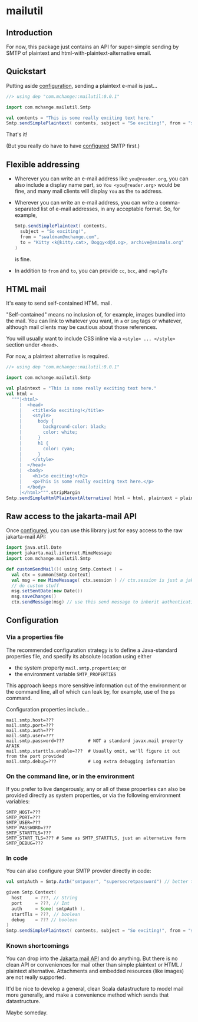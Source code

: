 # mailutil

## Introduction

For now, this package just contains an API for super-simple sending by SMTP of plaintext and 
html-with-plaintext-alternative email.

## Quickstart

Putting aside [configuration](#configuration), sending a plaintext e-mail is just...

```scala
//> using dep "com.mchange::mailutil:0.0.1"

import com.mchange.mailutil.Smtp

val contents = "This is some really exciting text here."
Smtp.sendSimplePlaintext( contents, subject = "So exciting!", from = "swaldman@mchange.com", to = "you@reader.org" )
```

That's it!

(But you really do have to have [configured](#configuration) SMTP first.)

## Flexible addressing

* Wherever you can write an e-mail address like `you@reader.org`, you can also include a display name part, so
`You <you@reader.org>` would be fine, and many mail clients will display `You` as
the `to` address.

* Wherever you can write an e-mail address, you can write a comma-separated list of e-mail addresses, in
any acceptable format. So, for example,

  ```scala
  Smtp.sendSimplePlaintext( contents, 
    subject = "So exciting!", 
    from = "swaldman@mchange.com", 
    to = "Kitty <k@kitty.cat>, Doggy<d@d.og>, archive@animals.org" 
  )
  ```

  is fine.

* In addition to `from` and `to`, you can provide `cc`, `bcc`, and `replyTo`

## HTML mail

It's easy to send self-contained HTML mail.

"Self-contained" means no inclusion of, for example, images bundled into the mail.
You can link to whatever you want, in `a` or `img` tags or whatever, although mail clients
may be cautious about those references.

You will usually want to include CSS inline via a `<style> ... </style>` section under `<head>`.

For now, a plaintext alternative is required.

```scala
//> using dep "com.mchange::mailutil:0.0.1"

import com.mchange.mailutil.Smtp

val plaintext = "This is some really exciting text here."
val html =
  """|<html>
     |  <head>
     |    <title>So exciting!</title>
     |    <style>
     |      body {
     |        background-color: black;
     |        color: white;
     |      }
     |      h1 {
     |        color: cyan;
     |      }
     |    </style>
     |  </head>
     |  <body>
     |    <h1>So exciting!</h1>
     |    <p>This is some really exciting text here.</p>
     |  </body>
     |</html>""".stripMargin
Smtp.sendSimpleHtmlPlaintextAlternative( html = html, plaintext = plaintext, subject = "So exciting!", from = "swaldman@mchange.com", to = "you@reader.org" )
```

## Raw access to the jakarta-mail API

Once [configured](#configuration), you can use this library just for easy access to the raw jakarta-mail API:

```scala
import java.util.Date
import jakarta.mail.internet.MimeMessage
import com.mchange.mailutil.Smtp

def customSendMail()( using Smtp.Context ) =
  val ctx = summon[Smtp.Context]
  val msg = new MimeMessage( ctx.session ) // ctx.session is just a jakarta.mail.Session
  // do custom stuff
  msg.setSentDate(new Date())
  msg.saveChanges()
  ctx.sendMessage(msg) // use this send message to inherit authentication / configuration
```

## Configuration

### Via a properties file

The recommended configuration strategy is to define a Java-standard properties file,
and specify its absolute location using either

* the system property `mail.smtp.properties`; or
* the environment variable `SMTP_PROPERTIES`

This approach keeps more sensitive information out of the environment or the command
line, all of which can leak by, for example, use of the `ps` command.

Configuration properties include...

```plaintext
mail.smtp.host=???
mail.smtp.port=???
mail.smtp.auth=???
mail.smtp.user=???
mail.smtp.password=???         # NOT a standard javax.mail property AFAIK
mail.smtp.starttls.enable=???  # Usually omit, we'll figure it out from the port provided
mail.smtp.debug=???            # Log extra debugging information
```

### On the command line, or in the environment

If you prefer to live dangerously, any or all of these properties can also be provided
directly as system properties, or via the following environment variables:

```plaintext
SMTP_HOST=???
SMTP_PORT=???
SMTP_USER=???
SMTP_PASSWORD=???
SMTP_STARTTLS=???
SMTP_START_TLS=??? # Same as SMTP_STARTTLS, just an alternative form
SMTP_DEBUG=???
```

### In code

You can also configure your SMTP provder directly in code:

```scala
val smtpAuth = Smtp.Auth("smtpuser", "supersecretpassword") // better to fetch the password from somewhere than hardcode it!

given Smtp.Context(
  host     = ???, // String
  port     = ???, // Int
  auth     = Some( smtpAuth ),
  startTls = ???, // boolean
  debug    = ??? // boolean
)
Smtp.sendSimplePlaintext( contents, subject = "So exciting!", from = "swaldman@mchange.com", to = "you@reader.org" )
```

### Known shortcomings

You can drop into the [Jakarta mail API](https://jakarta.ee/specifications/mail/2.0/apidocs/jakarta.mail/module-summary.html)
and do anything. But there is no clean API or conveniences for mail other than simple plaintext or HTML / plaintext
alternative. Attachments and embedded resources (like images) are not really supported.

It'd be nice to develop a general, clean Scala datastructure to model mail more generally, and make
a convenience method which sends that datastructure.

Maybe someday.


